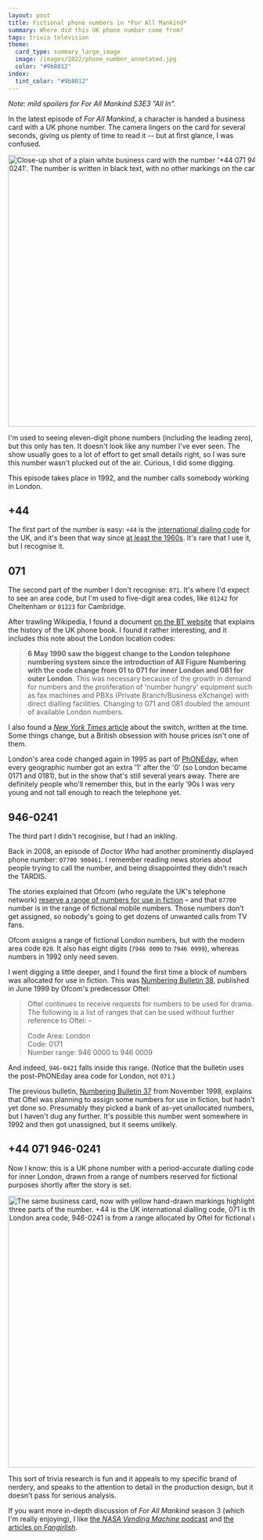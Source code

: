 ```yaml
---
layout: post
title: Fictional phone numbers in *For All Mankind*
summary: Where did this UK phone number come from?
tags: trivia television
theme:
  card_type: summary_large_image
  image: /images/2022/phone_number_annotated.jpg
  color: "#9b8012"
index:
  tint_color: "#9b8012"
---
```


*Note: mild spoilers for For All Mankind S3E3 "All In".*

In the latest episode of *For All Mankind*, a character is handed a business card with a UK phone number.
The camera lingers on the card for several seconds, giving us plenty of time to read it -- but at first glance, I was confused.

<img src="/images/2022/phone_number.jpg" style="width: 554px;" alt="Close-up shot of a plain white business card with the number '+44 071 946-0241'. The number is written in black text, with no other markings on the card.">

I'm used to seeing eleven-digit phone numbers (including the leading zero), but this only has ten.
It doesn't look like any number I've ever seen.
The show usually goes to a lot of effort to get small details right, so I was sure this number wasn't plucked out of the air.
Curious, I did some digging.

This episode takes place in 1992, and the number calls somebody working in London.


## +44

The first part of the number is easy: `+44` is the [international dialing code][cc] for the UK, and it's been that way since [at least the 1960s][60s].
It's rare that I use it, but I recognise it.


## 071

The second part of the number I don't recognise: `071`.
It's where I'd expect to see an area code, but I'm used to five-digit area codes, like `01242` for Cheltenham or `01223` for Cambridge.

After trawling Wikipedia, I found a document [on the BT website][doc] that explains the history of the UK phone book.
I found it rather interesting, and it includes this note about the London location codes:

> **6 May 1990 saw the biggest change to the London telephone numbering system since the introduction of All Figure Numbering with the code change from 01 to 071 for inner London and 081 for outer London**.
> This was necessary because of the growth in demand for numbers and the proliferation of 'number hungry' equipment such as fax machines and PBXs (Private Branch/Business eXchange) with direct dialling facilities.
> Changing to 071 and 081 doubled the amount of available London numbers.

I also found a [*New York Times* article][nyt] about the switch, written at the time.
Some things change, but a British obsession with house prices isn't one of them.

London's area code changed again in 1995 as part of [PhONEday], when every geographic number got an extra '1' after the '0' (so London became 0171 and 0181), but in the show that's still several years away.
There are definitely people who'll remember this, but in the early ’90s I was very young and not tall enough to reach the telephone yet.



## 946-0241

The third part I didn't recognise, but I had an inkling.

Back in 2008, an episode of *Doctor Who* had another prominently displayed phone number: <code>07700&nbsp;900461</code>.
I remember reading news stories about people trying to call the number, and being disappointed they didn't reach the TARDIS.

The stories explained that Ofcom (who regulate the UK's telephone network) [reserve a range of numbers for use in fiction][fiction] – and that `07700` number is in the range of fictional mobile numbers.
Those numbers don't get assigned, so nobody's going to get dozens of unwanted calls from TV fans.

Ofcom assigns a range of fictional London numbers, but with the modern area code `020`.
It also has eight digits (<code>7946&nbsp;0000</code> to <code>7946&nbsp;0999</code>), whereas numbers in 1992 only need seven.

I went digging a little deeper, and I found the first time a block of numbers was allocated for use in fiction.
This was [Numbering Bulletin 38][nb38], published in June 1999 by Ofcom's predecessor Oftel:

> Oftel continues to receive requests for numbers to be used for drama. The following is a list of ranges that can be used without further reference to Oftel: -
>
> Code Area: London<br/>
> Code: 0171<br/>
> Number range: 946 0000 to 946 0009

And indeed, `946-0421` falls inside this range.
(Notice that the bulletin uses the post-PhONEday area code for London, not `071`.)

The previous bulletin, [Numbering Bulletin 37][nb37] from November 1998, explains that Oftel was planning to assign some numbers for use in fiction, but hadn't yet done so.
Presumably they picked a bank of as-yet unallocated numbers, but I haven't dug any further.
It's possible this number went somewhere in 1992 and then got unassigned, but it seems unlikely.



## +44 071 946-0241

Now I know: this is a UK phone number with a period-accurate dialling code for inner London, drawn from a range of numbers reserved for fictional purposes shortly after the story is set.

<img src="/images/2022/phone_number_annotated.jpg" style="width: 554px;" alt="The same business card, now with yellow hand-drawn markings highlighting the three parts of the number. +44 is the UK international dialling code, 071 is the inner London area code, 946-0241 is from a range allocated by Oftel for fictional use.">

This sort of trivia research is fun and it appeals to my specific brand of nerdery, and speaks to the attention to detail in the production design, but it doesn't pass for serious analysis.

If you want more in-depth discussion of *For All Mankind* season 3 (which I'm really enjoying), I like [the *NASA Vending Machine* podcast][nvm] and [the articles on *Fangirlish*][fangirlish].

[fangirlish]: https://fangirlish.com/tag/for-all-mankind/
[cc]: https://en.wikipedia.org/wiki/List_of_country_calling_codes
[nyt]: https://web.archive.org/web/20100828080501/https://www.nytimes.com/1990/05/06/world/london-will-divide-its-telephone-prefix-fraying-composure.html
[doc]: https://www.bt.com/bt-plc/assets/documents/about-bt/our-history/bt-archives/major-collections/bt-archives-british-phone-books.pdf
[PhONEday]: https://en.wikipedia.org/wiki/PhONEday
[60s]: https://www.theguardian.com/notesandqueries/query/0,5753,-2211,00.html
[fiction]: https://www.ofcom.org.uk/phones-telecoms-and-internet/information-for-industry/numbering/numbers-for-drama
[nb38]: https://webarchive.nationalarchives.gov.uk/ukgwa/20100913150957/http://www.ofcom.org.uk/static/archive/oftel/publications/1995_98/numbering/nb38.htm
[nb37]: https://webarchive.nationalarchives.gov.uk/ukgwa/20090508183219/http://www.ofcom.org.uk/static/archive/oftel/publications/1995_98/numbering/nb37.htm
[nvm]: https://www.theincomparable.com/nvm/
